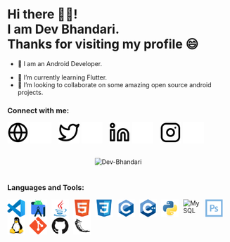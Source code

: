 # Hi there 🙋‍♂️! <br>I am Dev Bhandari.<br>Thanks for visiting my profile 😄

- 📱 I am an Android Developer.
<!-- - 🔭 I’m currently working on an Android Project (Weather App). -->
- 🌱 I’m currently learning Flutter.
- 👯 I’m looking to collaborate on some amazing open source android projects.
<!--
**Dev-Bhandari/Dev-Bhandari** is a ✨ _special_ ✨ repository because its `README.md` (this file) appears on your GitHub profile.

Here are some ideas to get you started:

- 🔭 I’m currently working on ...
- 🌱 I’m currently learning ...
- 👯 I’m looking to collaborate on ...
- 🤔 I’m looking for help with ...
- 💬 Ask me about ...
- 📫 How to reach me: ...
- 😄 Pronouns: ...
- ⚡ Fun fact: ...
-->


### Connect with me:

[![website](./img/globe-light.svg)](https://devbhandari.rf.gd#gh-light-mode-only)
[![website](./img/globe-dark.svg)](https://devbhandari.rf.gd#gh-dark-mode-only)
&nbsp;&nbsp;
[![website](./img/twitter-light.svg)](https://twitter.com/D3V_Bhandari#gh-light-mode-only)
[![website](./img/twitter-dark.svg)](https://twitter.com/D3V_Bhandari#gh-dark-mode-only)
&nbsp;&nbsp;
[![website](./img/linkedin-light.svg)](https://www.linkedin.com/in/dev-bhandari-baa670223/#gh-light-mode-only)
[![website](./img/linkedin-dark.svg)](https://www.linkedin.com/in/dev-bhandari-baa670223/#gh-dark-mode-only)
&nbsp;&nbsp;
[![website](./img/instagram-light.svg)](https://www.instagram.com/dev.bhandari_/#gh-light-mode-only)
[![website](./img/instagram-dark.svg)](https://www.instagram.com/dev.bhandari_/#gh-dark-mode-only)


<br>
<div align="center">
  <img height="180px" src="https://github-readme-stats.vercel.app/api?username=Dev-Bhandari&show_icons=true&bg_color=45,0F2027,203A43,2C5364&theme=dark&text_color=dedede&hide_border=true&count_private=true&hide=stars&title_color=88ef96" alt="Dev-Bhandari" />  
<!--   <img height="180px" src="https://github-readme-stats.vercel.app/api/top-langs/?username=Dev-Bhandari&layout=compact&show_icons=true&theme=radical" alt="Dev-Bhandari" />
  <img height="180px" src="http://github-readme-streak-stats.herokuapp.com?user=Dev-Bhandari&theme=radical&hide_border=false&date_format=M%20j%5B%2C%20Y%5D" alt="streak-Dev-Bhandari" /> -->
</div>
<br>


### Languages and Tools:

[<img align="left" alt="Visual Studio Code" height="40" width="40" src="https://github.com/devicons/devicon/blob/master/icons/vscode/vscode-original.svg" style="padding-right:10px;" />](https://code.visualstudio.com/)
[<img align="left" alt="Android Studio" height="40" width="40" src="https://github.com/devicons/devicon/blob/master/icons/androidstudio/androidstudio-original.svg" style="padding-right:10px;" />](https://developer.android.com/)
[<img align="left" alt="Java" height="40" width="40" src="https://github.com/devicons/devicon/blob/master/icons/java/java-original.svg" style="padding-right:10px;" />](https://www.java.com/en/)
[<img align="left" alt="HTML5" height="40" width="40" src="https://github.com/devicons/devicon/blob/master/icons/html5/html5-original.svg" style="padding-right:10px;" />](https://www.w3schools.com/html/)
[<img align="left" alt="CSS3" height="40" width="40" src="https://github.com/devicons/devicon/blob/master/icons/css3/css3-original.svg" style="padding-right:10px;" />](https://www.w3schools.com/css/)
[<img align="left" alt="C" height="40" width="40" src="https://github.com/devicons/devicon/blob/master/icons/c/c-original.svg" style="padding-right:10px;" />](https://www.cprogramming.com/)
[<img align="left" alt="C++" height="40" width="40" src="https://github.com/devicons/devicon/blob/master/icons/cplusplus/cplusplus-original.svg" style="padding-right:10px;" />](https://cplusplus.com/doc/tutorial/)
[<img align="left" alt="Python" height="40" width="40" src="https://github.com/devicons/devicon/blob/master/icons/python/python-original.svg" style="padding-right:10px;" />](https://www.python.org/)
[<img align="left" alt="MySQL" height="40" width="40" src="https://cdn.jsdelivr.net/gh/devicons/devicon/icons/mysql/mysql-original.svg" style="padding-right:10px;" />](https://www.mysql.com/)
[<img align="left" alt="Photoshop" height="40" width="40" src="https://github.com/devicons/devicon/blob/master/icons/photoshop/photoshop-line.svg" style="padding-right:10px;" />](https://www.adobe.com/in/products/photoshop.html)
[<img align="left" alt="Linux" height="40" width="40" src="https://github.com/devicons/devicon/blob/master/icons/linux/linux-original.svg" style="padding-right:10px;" />](https://www.linux.org/)
[<img align="left" alt="Git" height="40" width="40" src="https://github.com/devicons/devicon/blob/master/icons/git/git-original.svg" style="padding-right:10px;" />](https://git-scm.com/)
[<img align="left" alt="GitHub" height="40" width="40" src="https://github.com/devicons/devicon/blob/master/icons/github/github-original.svg" style="padding-right:10px;" />](https://github.com/)
[<img align="left" alt="Flask" height="40" width="40" src="https://github.com/devicons/devicon/blob/master/icons/flask/flask-original.svg" style="padding-right:10px;" />](https://flask.palletsprojects.com/en/2.1.x/)
